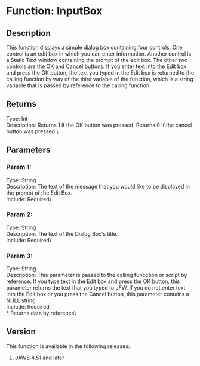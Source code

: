 # Function: InputBox

## Description

This function displays a simple dialog box containing four controls. One
control is an edit box in which you can enter information. Another
control is a Static Text window containing the prompt of the edit box.
The other two controls are the OK and Cancel buttons. If you enter text
into the Edit box and press the OK button, the text you typed in the
Edit box is returned to the calling function by way of the third
variable of the function, which is a string variable that is passed by
reference to the calling function.

## Returns

Type: Int\
Description: Returns 1 if the OK button was pressed. Returns 0 if the
cancel button was pressed.\

## Parameters

### Param 1:

Type: String\
Description: The text of the message that you would like to be displayed
in the prompt of the Edit Box.\
Include: Required\

### Param 2:

Type: String\
Description: The text of the Dialog Box\'s title.\
Include: Required\

### Param 3:

Type: String\
Description: This parameter is passed to the calling funcction or script
by reference. If you type text in the Edit box and press the OK button,
this parameter returns the text that you typed to JFW. If you do not
enter text into the Edit box or you press the Cancel button, this
parameter contains a NULL string,\
Include: Required\
\* Returns data by reference\

## Version

This function is available in the following releases:

1.  JAWS 4.51 and later
